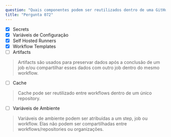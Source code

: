 ```yaml
---
question: "Quais componentes podem ser reutilizados dentro de uma GitHub Organization? (Selecione quatro.)"
title: "Pergunta 072"
---
```


- [x] Secrets
- [x] Variáveis de Configuração
- [x] Self Hosted Runners
- [x] Workflow Templates
- [ ] Artifacts  
> Artifacts são usados para preservar dados após a conclusão de um job e/ou compartilhar esses dados com outro job dentro do mesmo workflow.  
- [ ] Cache  
> Cache pode ser reutilizado entre workflows dentro de um único repository.  
- [ ] Variáveis de Ambiente  
> Variáveis de ambiente podem ser atribuídas a um step, job ou workflow. Elas não podem ser compartilhadas entre workflows/repositories ou organizações.  
